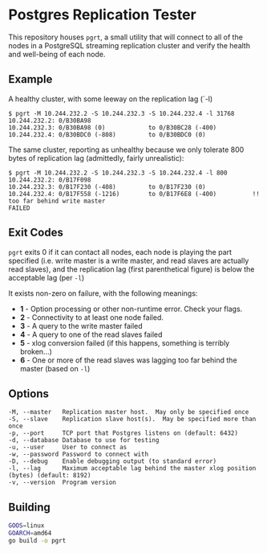Postgres Replication Tester
===========================

This repository houses `pgrt`, a small utility that will connect
to all of the nodes in a PostgreSQL streaming replication cluster
and verify the health and well-being of each node.

Example
-------

A healthy cluster, with some leeway on the replication lag (`-l)

```
$ pgrt -M 10.244.232.2 -S 10.244.232.3 -S 10.244.232.4 -l 31768
10.244.232.2: 0/B30BA98
10.244.232.3: 0/B30BA98 (0)            to 0/B30BC28 (-400)
10.244.232.4: 0/B30BDC0 (-808)         to 0/B30BDC0 (0)
```

The same cluster, reporting as unhealthy because we only tolerate
800 bytes of replication lag (admittedly, fairly unrealistic):

```
$ pgrt -M 10.244.232.2 -S 10.244.232.3 -S 10.244.232.4 -l 800
10.244.232.2: 0/B17F098
10.244.232.3: 0/B17F230 (-408)         to 0/B17F230 (0)
10.244.232.4: 0/B17F558 (-1216)        to 0/B17F6E8 (-400)          !! too far behind write master
FAILED
```

Exit Codes
----------

`pgrt` exits 0 if it can contact all nodes, each node is playing
the part specified (i.e. write master is a write master, and read
slaves are actually read slaves), and the replication lag (first
parenthetical figure) is below the acceptable lag (per `-l`)

It exists non-zero on failure, with the following meanings:

- **1** - Option processing or other non-runtime error.
          Check your flags.
- **2** - Connectivity to at least one node failed.
- **3** - A query to the write master failed
- **4** - A query to one of the read slaves failed
- **5** - xlog conversion failed (if this happens, something is
          terribly broken...)
- **6** - One or more of the read slaves was lagging too far
          behind the master (based on `-l`)

Options
-------

```
-M, --master   Replication master host.  May only be specified once
-S, --slave    Replication slave host(s).  May be specified more than once
-p, --port     TCP port that Postgres listens on (default: 6432)
-d, --database Database to use for testing
-u, --user     User to connect as
-w, --password Password to connect with
-D, --debug    Enable debugging output (to standard error)
-l, --lag      Maximum acceptable lag behind the master xlog position (bytes) (default: 8192)
-v, --version  Program version
```

Building
--------

```bash
GOOS=linux 
GOARCH=amd64
go build -o pgrt
```
